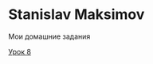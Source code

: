 
# Stanislav Maksimov
Мои домашние задания

[Урок 8](https://staslker.github.io/Modul3.Lesson8/ "Сетка на Bootstrap ")

